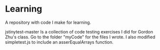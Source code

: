 # Learning
A repository with code I make for learning.

jstinytest-master Is a collection of code testing exercises I did for Gordon Zhu's class. Go to the folder "myCode" for the files I wrote. I also modified simpletest.js to include an asserEqualArrays function.
